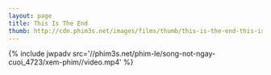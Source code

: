 ```yaml
---
layout: page
title: This Is The End
thumb: http://cdn.phim3s.net/images/films/thumb/this-is-the-end-this-is-the-end-2013.jpg
---
```

{% include jwpadv src='//phim3s.net/phim-le/song-not-ngay-cuoi_4723/xem-phim//video.mp4' %}